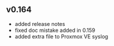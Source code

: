 ## v0.164
* added release notes
* fixed doc mistake added in 0.159
* added extra file to Proxmox VE syslog
